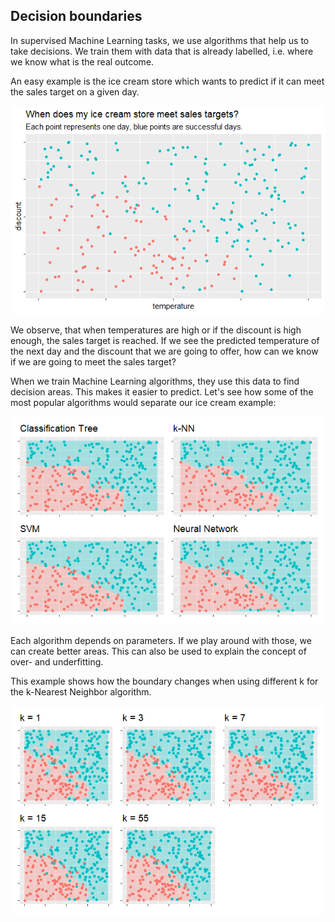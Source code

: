 ## Decision boundaries

In supervised Machine Learning tasks, we use algorithms that help us to take decisions. We train them with data that is already labelled, i.e. where we know what is the real outcome.

An easy example is the ice cream store which wants to predict if it can meet the sales target on a given day. 

![](../img/ice_cream.png)

We observe, that when temperatures are high or if the discount is high enough, the sales target is reached.
If we see the predicted temperature of the next day and the discount that we are going to offer, how can we know if we are going to meet the sales target?

When we train Machine Learning algorithms, they use this data to find decision areas. This makes it easier to predict. Let's see how some of the most popular algorithms would separate our ice cream example:

![](../img/ML_algorithms.png)

Each algorithm depends on parameters. If we play around with those, we can create better areas. This can also be used to explain the concept of over- and underfitting.

This example shows how the boundary changes when using different k for the k-Nearest Neighbor algorithm.

![](../img/kNN_parameters.png)
